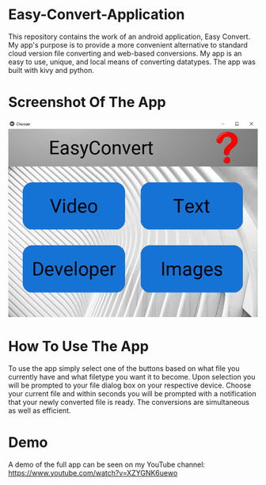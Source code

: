 # Easy-Convert-Application

This repository contains the work of an android application, Easy Convert. My app's purpose is to provide a more convenient alternative to standard cloud version file converting and web-based conversions. My app is an easy to use, unique, and local means of converting datatypes. The app was built with kivy and python. 

# Screenshot Of The App

![](screenshot1.png)

# How To Use The App

To use the app simply select one of the buttons based on what file you currently have and what filetype you want it to become. Upon selection you will be prompted to your file dialog box on your respective device. Choose your current file and within seconds you will be prompted with a notification that your newly converted file is ready. The conversions are simultaneous as well as efficient. 

# Demo
A demo of the full app can be seen on my YouTube channel: https://www.youtube.com/watch?v=XZYGNK6uewo

